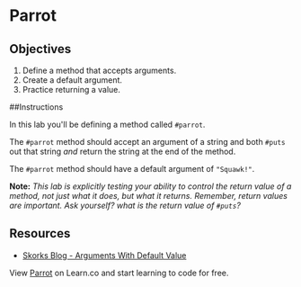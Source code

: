 # Parrot

## Objectives
1. Define a method that accepts arguments.
2. Create a default argument.
3. Practice returning a value.

##Instructions

In this lab you'll be defining a method called `#parrot`. 

The `#parrot` method should accept an argument of a string and both `#puts` out that string *and* return the string at the end of the method. 

The `#parrot` method should have a default argument of `"Squawk!"`. 

**Note:** *This lab is explicitly testing your ability to control the return value of a method, not just what it does, but what it returns. Remember, return values are important. Ask yourself? what is the return value of `#puts`?*

## Resources
* [Skorks Blog - Arguments With Default Value](http://www.skorks.com/2009/08/method-arguments-in-ruby/)

<p data-visibility='hidden'>View <a href='https://learn.co/lessons/parrot-ruby' title='Parrot'>Parrot</a> on Learn.co and start learning to code for free.</p>
